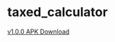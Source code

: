 # taxed_calculator

[v1.0.0 APK Download](https://github.com/gocfo/taxed_calculator/releases/download/v1.0.0/app-release.apk)
